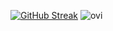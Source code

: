 [![GitHub Streak](https://streak-stats.demolab.com?user=SUBERNER&theme=transparent&hide_border=true&mode=weekly)](https://git.io/streak-stats)
<img src="https://github-readme-stats.vercel.app/api/top-langs?username=SUBERNER&show_icons=true&hide_border=true&locale=en&layout=compact&theme=transparent" alt="ovi" />
